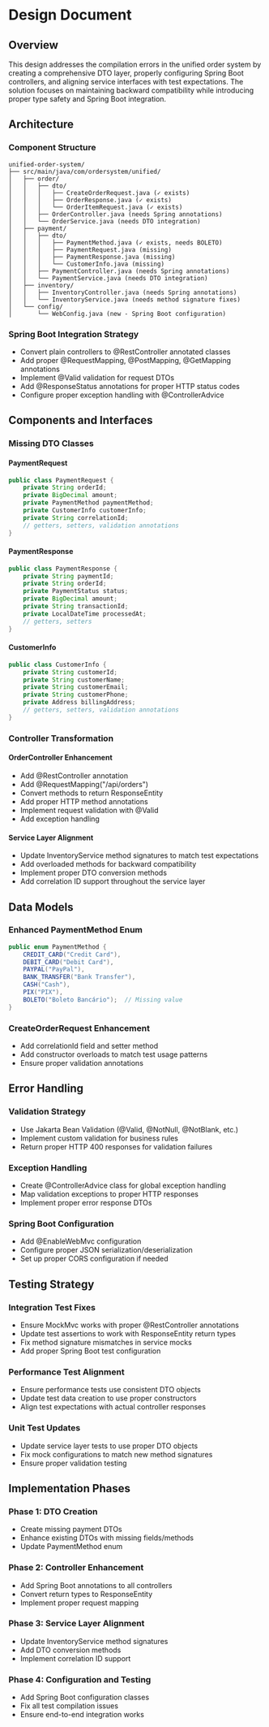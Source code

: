 # Design Document

## Overview

This design addresses the compilation errors in the unified order system by creating a comprehensive DTO layer, properly configuring Spring Boot controllers, and aligning service interfaces with test expectations. The solution focuses on maintaining backward compatibility while introducing proper type safety and Spring Boot integration.

## Architecture

### Component Structure
```
unified-order-system/
├── src/main/java/com/ordersystem/unified/
│   ├── order/
│   │   ├── dto/
│   │   │   ├── CreateOrderRequest.java (✓ exists)
│   │   │   ├── OrderResponse.java (✓ exists)
│   │   │   └── OrderItemRequest.java (✓ exists)
│   │   ├── OrderController.java (needs Spring annotations)
│   │   └── OrderService.java (needs DTO integration)
│   ├── payment/
│   │   ├── dto/
│   │   │   ├── PaymentMethod.java (✓ exists, needs BOLETO)
│   │   │   ├── PaymentRequest.java (missing)
│   │   │   ├── PaymentResponse.java (missing)
│   │   │   └── CustomerInfo.java (missing)
│   │   ├── PaymentController.java (needs Spring annotations)
│   │   └── PaymentService.java (needs DTO integration)
│   ├── inventory/
│   │   ├── InventoryController.java (needs Spring annotations)
│   │   └── InventoryService.java (needs method signature fixes)
│   └── config/
│       └── WebConfig.java (new - Spring Boot configuration)
```

### Spring Boot Integration Strategy
- Convert plain controllers to @RestController annotated classes
- Add proper @RequestMapping, @PostMapping, @GetMapping annotations
- Implement @Valid validation for request DTOs
- Add @ResponseStatus annotations for proper HTTP status codes
- Configure proper exception handling with @ControllerAdvice

## Components and Interfaces

### Missing DTO Classes

#### PaymentRequest
```java
public class PaymentRequest {
    private String orderId;
    private BigDecimal amount;
    private PaymentMethod paymentMethod;
    private CustomerInfo customerInfo;
    private String correlationId;
    // getters, setters, validation annotations
}
```

#### PaymentResponse  
```java
public class PaymentResponse {
    private String paymentId;
    private String orderId;
    private PaymentStatus status;
    private BigDecimal amount;
    private String transactionId;
    private LocalDateTime processedAt;
    // getters, setters
}
```

#### CustomerInfo
```java
public class CustomerInfo {
    private String customerId;
    private String customerName;
    private String customerEmail;
    private String customerPhone;
    private Address billingAddress;
    // getters, setters, validation annotations
}
```

### Controller Transformation

#### OrderController Enhancement
- Add @RestController annotation
- Add @RequestMapping("/api/orders") 
- Convert methods to return ResponseEntity<T>
- Add proper HTTP method annotations
- Implement request validation with @Valid
- Add exception handling

#### Service Layer Alignment
- Update InventoryService method signatures to match test expectations
- Add overloaded methods for backward compatibility
- Implement proper DTO conversion methods
- Add correlation ID support throughout the service layer

## Data Models

### Enhanced PaymentMethod Enum
```java
public enum PaymentMethod {
    CREDIT_CARD("Credit Card"),
    DEBIT_CARD("Debit Card"), 
    PAYPAL("PayPal"),
    BANK_TRANSFER("Bank Transfer"),
    CASH("Cash"),
    PIX("PIX"),
    BOLETO("Boleto Bancário");  // Missing value
}
```

### CreateOrderRequest Enhancement
- Add correlationId field and setter method
- Add constructor overloads to match test usage patterns
- Ensure proper validation annotations

## Error Handling

### Validation Strategy
- Use Jakarta Bean Validation (@Valid, @NotNull, @NotBlank, etc.)
- Implement custom validation for business rules
- Return proper HTTP 400 responses for validation failures

### Exception Handling
- Create @ControllerAdvice class for global exception handling
- Map validation exceptions to proper HTTP responses
- Implement proper error response DTOs

### Spring Boot Configuration
- Add @EnableWebMvc configuration
- Configure proper JSON serialization/deserialization
- Set up proper CORS configuration if needed

## Testing Strategy

### Integration Test Fixes
- Ensure MockMvc works with proper @RestController annotations
- Update test assertions to work with ResponseEntity return types
- Fix method signature mismatches in service mocks
- Add proper Spring Boot test configuration

### Performance Test Alignment
- Ensure performance tests use consistent DTO objects
- Update test data creation to use proper constructors
- Align test expectations with actual controller responses

### Unit Test Updates
- Update service layer tests to use proper DTO objects
- Fix mock configurations to match new method signatures
- Ensure proper validation testing

## Implementation Phases

### Phase 1: DTO Creation
- Create missing payment DTOs
- Enhance existing DTOs with missing fields/methods
- Update PaymentMethod enum

### Phase 2: Controller Enhancement  
- Add Spring Boot annotations to all controllers
- Convert return types to ResponseEntity<T>
- Implement proper request mapping

### Phase 3: Service Layer Alignment
- Update InventoryService method signatures
- Add DTO conversion methods
- Implement correlation ID support

### Phase 4: Configuration and Testing
- Add Spring Boot configuration classes
- Fix all test compilation issues
- Ensure end-to-end integration works
